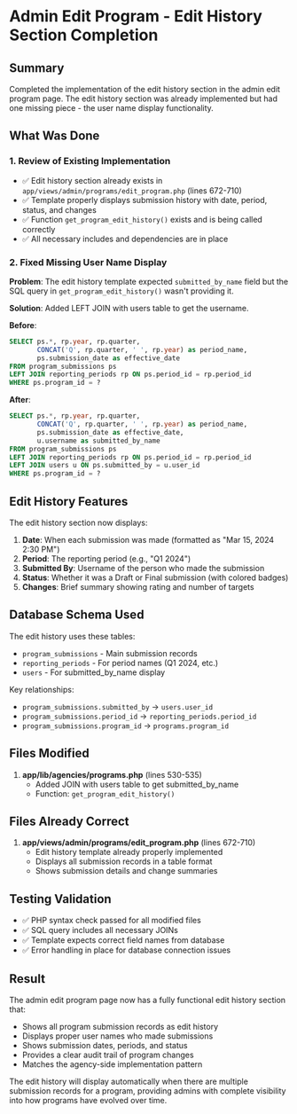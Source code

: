 # Admin Edit Program - Edit History Section Completion

## Summary
Completed the implementation of the edit history section in the admin edit program page. The edit history section was already implemented but had one missing piece - the user name display functionality.

## What Was Done

### 1. Review of Existing Implementation
- ✅ Edit history section already exists in `app/views/admin/programs/edit_program.php` (lines 672-710)
- ✅ Template properly displays submission history with date, period, status, and changes
- ✅ Function `get_program_edit_history()` exists and is being called correctly
- ✅ All necessary includes and dependencies are in place

### 2. Fixed Missing User Name Display
**Problem**: The edit history template expected `submitted_by_name` field but the SQL query in `get_program_edit_history()` wasn't providing it.

**Solution**: Added LEFT JOIN with users table to get the username.

**Before**:
```sql
SELECT ps.*, rp.year, rp.quarter,
       CONCAT('Q', rp.quarter, ' ', rp.year) as period_name,
       ps.submission_date as effective_date
FROM program_submissions ps 
LEFT JOIN reporting_periods rp ON ps.period_id = rp.period_id
WHERE ps.program_id = ? 
```

**After**:
```sql
SELECT ps.*, rp.year, rp.quarter,
       CONCAT('Q', rp.quarter, ' ', rp.year) as period_name,
       ps.submission_date as effective_date,
       u.username as submitted_by_name
FROM program_submissions ps 
LEFT JOIN reporting_periods rp ON ps.period_id = rp.period_id
LEFT JOIN users u ON ps.submitted_by = u.user_id
WHERE ps.program_id = ? 
```

## Edit History Features

The edit history section now displays:

1. **Date**: When each submission was made (formatted as "Mar 15, 2024 2:30 PM")
2. **Period**: The reporting period (e.g., "Q1 2024")
3. **Submitted By**: Username of the person who made the submission
4. **Status**: Whether it was a Draft or Final submission (with colored badges)
5. **Changes**: Brief summary showing rating and number of targets

## Database Schema Used

The edit history uses these tables:
- `program_submissions` - Main submission records
- `reporting_periods` - For period names (Q1 2024, etc.)
- `users` - For submitted_by_name display

Key relationships:
- `program_submissions.submitted_by` → `users.user_id`
- `program_submissions.period_id` → `reporting_periods.period_id`
- `program_submissions.program_id` → `programs.program_id`

## Files Modified

1. **app/lib/agencies/programs.php** (lines 530-535)
   - Added JOIN with users table to get submitted_by_name
   - Function: `get_program_edit_history()`

## Files Already Correct

1. **app/views/admin/programs/edit_program.php** (lines 672-710)
   - Edit history template already properly implemented
   - Displays all submission records in a table format
   - Shows submission details and change summaries

## Testing Validation

- ✅ PHP syntax check passed for all modified files
- ✅ SQL query includes all necessary JOINs
- ✅ Template expects correct field names from database
- ✅ Error handling in place for database connection issues

## Result

The admin edit program page now has a fully functional edit history section that:
- Shows all program submission records as edit history
- Displays proper user names who made submissions
- Shows submission dates, periods, and status
- Provides a clear audit trail of program changes
- Matches the agency-side implementation pattern

The edit history will display automatically when there are multiple submission records for a program, providing admins with complete visibility into how programs have evolved over time.
